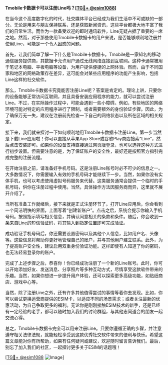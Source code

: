 **Tmobile卡数据卡可以注册Line吗？[[TG💪+ @esim1088](https://t.me/s/esim1088)]**

在当今这个高度数字化的时代，社交媒体平台已经成为我们生活中不可或缺的一部分。无论是用来与朋友保持联系，还是获取新闻资讯，这些平台都极大地丰富了我们的日常生活。而作为一款备受欢迎的即时通讯软件，Line无疑占据了重要的一席之地。然而，对于那些使用Tmobile卡数据卡的用户来说，是否能够顺利地注册并使用Line，可能是一个令人困惑的问题。

首先，让我们简单了解一下什么是Tmobile卡数据卡。Tmobile是一家知名的移动通信服务提供商，其数据卡允许用户通过无线网络连接到互联网。这种卡通常被用于笔记本电脑、平板电脑等设备，为用户提供便捷的上网体验。然而，由于不同国家和地区的网络政策存在差异，这可能会对某些应用程序的功能产生影响，包括Line这样的社交软件。

那么，Tmobile卡数据卡究竟能否注册Line呢？答案是肯定的。理论上讲，只要你的设备能够正常访问互联网，并且具备安装应用程序的能力，就可以尝试注册Line。不过，在实际操作过程中，可能会遇到一些小障碍。例如，有些地区的网络环境可能对特定的应用程序进行了限制，或者需要额外的身份验证步骤。因此，为了确保万无一失，建议在注册前先检查一下自己的网络状态以及所在区域的相关规定。

接下来，我们就来探讨一下如何顺利地用Tmobile卡数据卡注册Line。第一步当然是下载Line应用啦！你可以直接从苹果App Store或谷歌Play商店搜索“Line”，然后点击安装即可。如果你的设备支持直接通过网页版登录，也可以选择这种方式进行初步设置。但需要注意的是，为了保证账户的安全性，最好还是按照官方指引完成完整的注册流程。

在开始注册之前，请准备好手机号码。这是注册Line账号时必不可少的信息之一。大多数情况下，你需要输入有效的手机号码才能继续下一步。当然，如果你没有实体手机，也可以考虑使用虚拟号码服务来代替。这类服务通常会提供一个临时的手机号码，供你在注册过程中使用。当然，具体操作方法因服务商而异，这里就不展开介绍了。

当所有准备工作就绪后，接下来就是正式注册环节了。打开Line应用后，你会看到一个简洁明快的界面，上面写着“创建新账户”。点击之后，系统会提示你输入手机号码。按照指示填写相关信息，并确认同意相关的条款和条件。随后，你会收到一条来自Line的短信验证码，将其输入到指定位置即可完成验证。

成功验证手机号码后，你还需要设置密码以及其他个人信息，比如用户名、头像等。这些信息将帮助你更好地管理自己的账户，并与其他用户建立联系。此外，为了提高账户安全性，建议启用双重身份验证功能。这样即使有人知道了你的密码，也无法轻易登录你的账户。

完成了上述步骤之后，恭喜你！你已经成功注册了一个新的Line账号。此时，你可以开始添加好友、发送消息、分享照片等多种互动方式，尽情享受这款软件带来的乐趣。当然，如果你想进一步提升用户体验，还可以探索更多高级功能，如贴纸商店、游戏中心等。

当然，除了注册Line之外，还有许多其他值得尝试的事情等着你去发现。比如，你可以尝试更换运营商提供的ESIM卡，以适应不同的场景需求；或者关注最新的优惠活动，为自己争取更多的福利。无论你是刚刚接触ESIM技术的新手，还是已经有一定经验的老手，都可以随时加入我们的讨论群组，与其他志同道合的朋友一起交流心得。

总之，Tmobile卡数据卡完全可以用来注册Line。只要你遵循正确的步骤，并注意遵守相关法律法规，就能轻松享受到这款优秀社交软件带来的便利与快乐。希望这篇文章能对你有所帮助，如果有任何疑问或建议，欢迎随时留言告诉我们。最后，别忘了加入我们的社区，一起探讨更多关于ESIM的话题哦！

[[TG💪+ @esim1088](https://t.me/s/esim1088) ![Image](https://i.postimg.cc/4NQfJmqS/Snipaste-2025-05-13-00-14-12.png)]